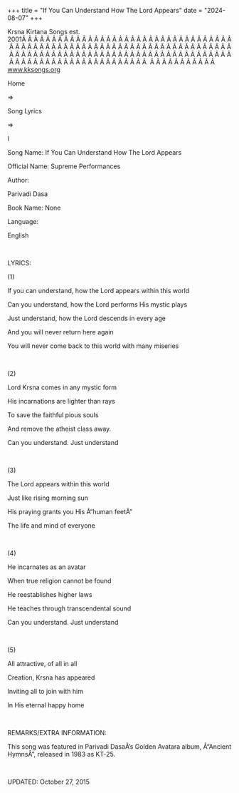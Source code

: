 +++ 
title = "If You Can Understand How The Lord Appears"
date = "2024-08-07"
+++

Krsna Kirtana Songs est. 2001Â Â Â Â Â Â Â Â Â Â Â Â Â Â Â Â Â Â Â Â Â Â Â Â Â Â Â Â Â Â Â Â Â Â Â Â Â Â Â Â Â Â Â Â Â Â Â Â Â Â Â Â Â Â Â Â Â Â Â Â Â Â Â Â Â Â Â Â Â Â Â Â Â Â Â Â Â Â Â Â Â Â Â Â Â Â Â Â Â Â Â Â Â Â Â Â Â Â Â Â Â Â Â Â Â Â Â Â Â Â Â Â Â Â Â Â Â Â Â Â Â Â Â Â Â Â Â Â Â Â Â Â  Â Â Â Â Â Â Â Â Â Â Â  
www.kksongs.org








Home
 
⇒
 
Song Lyrics
 
⇒
 
I


Song
Name: If You Can Understand How The Lord Appears


Official
Name: Supreme Performances


Author:

Parivadi Dasa


Book
Name: None


Language:

English


 


LYRICS:


(1)


If you
can understand, how the Lord appears within this world


Can
you understand, how the Lord performs His mystic plays


Just
understand, how the Lord descends in every age


And
you will never return here again


You
will never come back to this world with many miseries


 


(2)


Lord
Krsna comes in any mystic form


His
incarnations are lighter than rays


To
save the faithful pious souls


And
remove the atheist class away.


Can
you understand. Just understand


 


(3)


The
Lord appears within this world


Just
like rising morning sun


His
praying grants you His Â“human feetÂ”


The
life and mind of everyone


 


(4)


He
incarnates as an avatar


When
true religion cannot be found


He
reestablishes higher laws


He
teaches through transcendental sound


Can
you understand. Just understand


 


(5)


All
attractive, of all in all


Creation,
Krsna has appeared


Inviting
all to join with him


In His
eternal happy home


 


REMARKS/EXTRA
INFORMATION:


This song
was featured in Parivadi DasaÂ’s Golden Avatara album, Â“Ancient HymnsÂ”, released
in 1983 as KT-25.


 


UPDATED:
 October 27, 2015